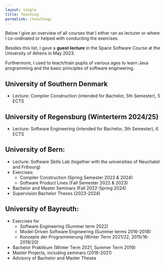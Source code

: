 ```yaml
---
layout: single
title: Teaching
permalink: /teaching/
---
```


Below I give an overview of all courses that I either ran as lecturer or where I co-ordinated or helped with conducting the exercises.  

Besides this list, 
I gave a **guest lecture** in the Space Software Course at the University of Athens in May 2023.

Furthermore, I used to teach/train pupils of various ages to learn Java programming and the basic principles of software engineering.

## University of Southern Denmark
	
- Lecture: Compiler Construction (intended for Bachelor, 5th Semester), 5 ECTS

## University of Regensburg (Winterterm 2024/25)

- Lecture: Software Engineering (intended for Bachelor, 3th Semester), 6 ECTS

	
## University of Bern:
		
- Lecture: Software Skills Lab (together with the universities of Neuchatel and Fribourg)
- Exercises:
	- Compiler Construction (Spring Semester 2023 & 2024)
	- Software Product Lines (Fall Semester 2022 & 2023)
- Bachelor and Master Seminars (Fall 2022-Spring 2024)
- Supervision Bachelor Theses (2023-2024)
		
	

## University of Bayreuth:
	
- Exercises for
	- Software Engineering (Summer term 2022)
	- Model-Driven Software Engineering (Summer terms 2016-2018)
	- Konzepte der Programmierung (Winter Term 2021/22, 2015/16-2019/20)
- Bachelor Praktikum (Winter Term 2021, Summer Term 2019)
- Master Projects, including seminars (2016-2021)
- Advisory of Bachelor and Master Theses
